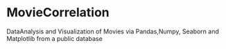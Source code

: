 # MovieCorrelation
DataAnalysis and Visualization of Movies via Pandas,Numpy, Seaborn and Matplotlib from a public database
